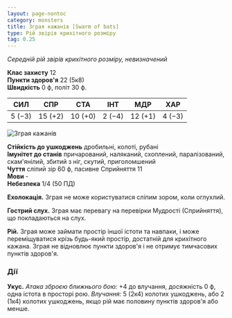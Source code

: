 ```yaml
---
layout: page-nontoc
category: monsters
title: Зграя кажанів [Swarm of bats]
type: Рій звірів крихітного розміру
tag: 0.25
---
```


_Середній рій звірів крихітного розміру, невизначений_

**Клас захисту** 12    
**Пункти здоров'я** 22 (5к8)    
**Швидкість** 0 ф, політ 30 ф.

| СИЛ    | СПР     | СТА     | ІНТ    | МДР     | ХАР    |
| ------ | ------- | ------- | ------ | ------- | ------ |
| 5 (−3) | 15 (+2) | 10 (+0) | 2 (−4) | 12 (+1) | 4 (−3) |

![Зграя кажанів](https://www.dndbeyond.com/avatars/thumbnails/9/906/1000/1000/636334289313689439.jpeg)

**Стійкість до ушкоджень** дробильні, колоті, рубані    
**Імунітет до станів** причарований, наляканий, схоплений, паралізований, скам'янілий, збитий з ніг, скутий, приголомшений    
**Чуття** сліпий зір 60 ф, пасивне Сприйняття 11    
**Мови** -    
**Небезпека** 1/4 (50 ПД)

**Ехолокація.** Зграя не може користуватися сліпим зором, коли оглухлий.   

**Гострий слух.** Зграя має перевагу на перевірки Мудрості (Сприйняття), що покладаються на слух.   

**Рій.** Зграя може займати простір іншої істоти та навпаки, і може переміщуватися крізь будь-який простір, достатній для крихітного кажана. Зграя не відновлює пункти здоров'я і не отримує тимчасових пунктів здоров'я.

### Дії
**Укус.** _Атака зброєю ближнього бою:_ +4 до влучання, досяжність 0 ф, одна істота в просторі рою. _Влучання:_ 5 (2к4) колотих ушкоджень, або 2 (1к4) колотих ушкоджень, якщо рій має половину пунктів здоров'я або менше. 
